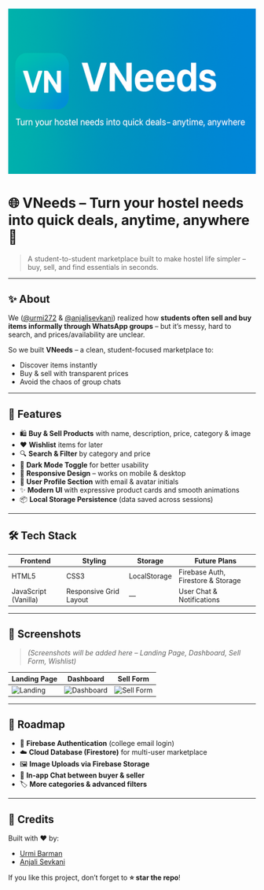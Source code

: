 <p align="center">
  <img src="./banner.png" alt="VNeeds Banner"/>
</p>

# 🌐 VNeeds – Turn your hostel needs into quick deals, anytime, anywhere 🚀  

> A student-to-student marketplace built to make hostel life simpler – buy, sell, and find essentials in seconds.  

---

## ✨ About  
We ([@urmi272](https://github.com/urmi272) & [@anjalisevkani](https://github.com/anjalisevkani)) realized how **students often sell and buy items informally through WhatsApp groups** – but it’s messy, hard to search, and prices/availability are unclear.  

So we built **VNeeds** – a clean, student-focused marketplace to:  
- Discover items instantly  
- Buy & sell with transparent prices  
- Avoid the chaos of group chats  

---

## 🚀 Features
- 🛍️ **Buy & Sell Products** with name, description, price, category & image  
- ❤️ **Wishlist** items for later  
- 🔍 **Search & Filter** by category and price  
- 🌙 **Dark Mode Toggle** for better usability  
- 📱 **Responsive Design** – works on mobile & desktop  
- 👤 **User Profile Section** with email & avatar initials  
- ✨ **Modern UI** with expressive product cards and smooth animations  
- 📦 **Local Storage Persistence** (data saved across sessions)  

---

## 🛠️ Tech Stack
| Frontend | Styling | Storage | Future Plans |
|----------|---------|---------|---------------|
| HTML5    | CSS3    | LocalStorage | Firebase Auth, Firestore & Storage |
| JavaScript (Vanilla) | Responsive Grid Layout | — | User Chat & Notifications |

---

## 📸 Screenshots
> _(Screenshots will be added here – Landing Page, Dashboard, Sell Form, Wishlist)_  

| Landing Page | Dashboard | Sell Form |
|--------------|-----------|-----------|
| ![Landing](./screenshots/landing.png) | ![Dashboard](./screenshots/dashboard.png) | ![Sell Form](./screenshots/)

---

## 📌 Roadmap
- 🔐 **Firebase Authentication** (college email login)  
- ☁️ **Cloud Database (Firestore)** for multi-user marketplace  
- 🖼️ **Image Uploads via Firebase Storage**  
- 💬 **In-app Chat between buyer & seller**  
- 🏷️ **More categories & advanced filters**  

---

## 🤝 Credits
Built with ❤️ by:  
- [Urmi Barman](https://github.com/urmi272)  
- [Anjali Sevkani](https://github.com/anjalisevkani)  


If you like this project, don’t forget to **⭐ star the repo**!
